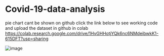 # Covid-19-data-analysis
pie chart cant be shown on github 
click the link below to see working code 
and upload the dataset in github in colab 
https://colab.research.google.com/drive/1HvGHHotjYQk6nc6NMdeibwkK1-615DFT?usp=sharing


![image](https://user-images.githubusercontent.com/64803502/179055495-195ad650-7ac1-4dc7-ac6b-385761498adb.png)
